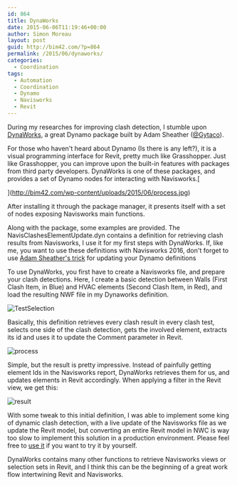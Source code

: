 ```yaml
---
id: 864
title: DynaWorks
date: 2015-06-06T11:19:46+00:00
author: Simon Moreau
layout: post
guid: http://bim42.com/?p=864
permalink: /2015/06/dynaworks/
categories:
  - Coordination
tags:
  - Automation
  - Coordination
  - Dynamo
  - Navisworks
  - Revit
---
```

During my researches for improving clash detection, I stumble upon [DynaWorks](http://stuffandbims.blogspot.fr/2014/10/dynaworks-is-here-navisworks-library.html), a great Dynamo package built by Adam Sheather ([@Gytaco](https://twitter.com/Gytaco)).

For those who haven't heard about Dynamo (Is there is any left?), it is a visual programming interface for Revit, pretty much like Grasshopper. Just like Grasshopper, you can improve upon the built-in features with packages from third party developers. DynaWorks is one of these packages, and provides a set of Dynamo nodes for interacting with Navisworks.[
  
](http://bim42.com/wp-content/uploads/2015/06/process.jpg) 

After installing it through the package manager, it presents itself with a set of nodes exposing Navisworks main functions.

Along with the package, some examples are provided. The NavisClashesElementUpdate.dyn contains a definition for retrieving clash results from Navisworks, I use it for my first steps with DynaWorks. If, like me, you want to use these definitions with Navisworks 2016, don't forget to use [Adam Sheather's trick](http://stuffandbims.blogspot.fr/2015/05/dynaworks16-release.html) for updating your Dynamo definitions

To use DynaWorks, you first have to create a Navisworks file, and prepare your clash detections. Here, I create a basic detection between Walls (First Clash Item, in Blue) and HVAC elements (Second Clash Item, in Red), and load the resulting NWF file in my Dynaworks definition.

![TestSelection](http://bim42.com/wp-content/uploads/2015/06/TestSelection.jpg)

Basically, this definition retrieves every clash result in every clash test, selects one side of the clash detection, gets the involved element, extracts its id and uses it to update the Comment parameter in Revit.

![process](http://bim42.com/wp-content/uploads/2015/06/process.jpg)

Simple, but the result is pretty impressive. Instead of painfully getting element Ids in the Navisworks report, DynaWorks retrieves them for us, and updates elements in Revit accordingly. When applying a filter in the Revit view, we get this:

![result](http://bim42.com/wp-content/uploads/2015/06/result.jpg)

With some tweak to this initial definition, I was able to implement some king of dynamic clash detection, with a live update of the Navisworks file as we update the Revit model, but converting an entire Revit model in NWC is way too slow to implement this solution in a production environment. Please feel free to [use it](https://bitbucket.org/simonmoreau/clashdetective/downloads/NavisClashesElementUpdateDynamicaly.dyn) if you want to try it by yourself.

DynaWorks contains many other functions to retrieve Navisworks views or selection sets in Revit, and I think this can be the beginning of a great work flow intertwining Revit and Navisworks.